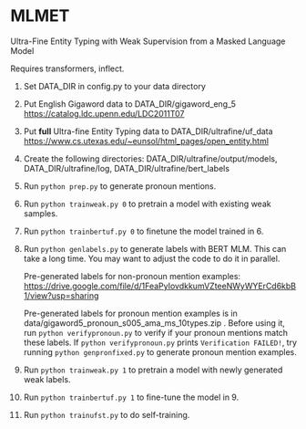# MLMET
Ultra-Fine Entity Typing with Weak Supervision from a Masked Language Model

Requires transformers, inflect.

1. Set DATA_DIR in config.py to your data directory

2. Put English Gigaword data to DATA_DIR/gigaword_eng_5
https://catalog.ldc.upenn.edu/LDC2011T07
   
3. Put **full** Ultra-fine Entity Typing data to DATA_DIR/ultrafine/uf_data
https://www.cs.utexas.edu/~eunsol/html_pages/open_entity.html

4. Create the following directories:
DATA_DIR/ultrafine/output/models, DATA_DIR/ultrafine/log, DATA_DIR/ultrafine/bert_labels

5. Run 
   ```python prep.py``` 
   to generate pronoun mentions.
   
6. Run
```python trainweak.py 0```
   to pretrain a model with existing weak samples.
   
7. Run
```python trainbertuf.py 0```
   to finetune the model trained in 6.
   
8. Run
```python genlabels.py```
   to generate labels with BERT MLM. This can take a long time. You may want to adjust the code to do it in parallel. 
   
   Pre-generated labels for non-pronoun mention examples:
https://drive.google.com/file/d/1FeaPyIovdkkumVZteeNWyWYErCd6kbB1/view?usp=sharing
   
   Pre-generated labels for pronoun mention examples is in data/gigaword5_pronoun_s005_ama_ms_10types.zip . Before using it, run ```python verifypronoun.py``` to verify if your pronoun mentions match these labels.
   If ```python verifypronoun.py``` prints ```Verification FAILED!```, try running ```python genpronfixed.py``` to generate pronoun mention examples.

9. Run
```python trainweak.py 1```
   to pretrain a model with newly generated weak labels.
   
10. Run 
    ```python trainbertuf.py 1```
    to fine-tune the model in 9.

11. Run
```python trainufst.py```
    to do self-training.
    
